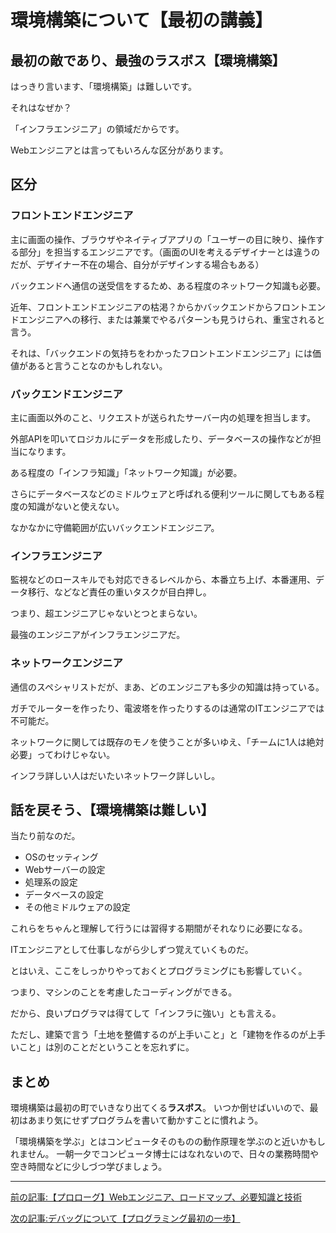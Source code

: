 # 環境構築について【最初の講義】


## 最初の敵であり、最強のラスボス【環境構築】

はっきり言います、「環境構築」は難しいです。

それはなぜか？

「インフラエンジニア」の領域だからです。

Webエンジニアとは言ってもいろんな区分があります。

## 区分

### フロントエンドエンジニア

主に画面の操作、ブラウザやネイティブアプリの「ユーザーの目に映り、操作する部分」を担当するエンジニアです。（画面のUIを考えるデザイナーとは違うのだが、デザイナー不在の場合、自分がデザインする場合もある）

バックエンドへ通信の送受信をするため、ある程度のネットワーク知識も必要。

近年、フロントエンドエンジニアの枯渇？からかバックエンドからフロントエンドエンジニアへの移行、または兼業でやるパターンも見うけられ、重宝されると言う。

それは、「バックエンドの気持ちをわかったフロントエンドエンジニア」には価値があると言うことなのかもしれない。

### バックエンドエンジニア

主に画面以外のこと、リクエストが送られたサーバー内の処理を担当します。

外部APIを叩いてロジカルにデータを形成したり、データベースの操作などが担当になります。

ある程度の「インフラ知識」「ネットワーク知識」が必要。

さらにデータベースなどのミドルウェアと呼ばれる便利ツールに関してもある程度の知識がないと使えない。

なかなかに守備範囲が広いバックエンドエンジニア。


### インフラエンジニア

監視などのロースキルでも対応できるレベルから、本番立ち上げ、本番運用、データ移行、などなど責任の重いタスクが目白押し。

つまり、超エンジニアじゃないとつとまらない。

最強のエンジニアがインフラエンジニアだ。


### ネットワークエンジニア

通信のスペシャリストだが、まあ、どのエンジニアも多少の知識は持っている。

ガチでルーターを作ったり、電波塔を作ったりするのは通常のITエンジニアでは不可能だ。

ネットワークに関しては既存のモノを使うことが多いゆえ、「チームに1人は絶対必要」ってわけじゃない。

インフラ詳しい人はだいたいネットワーク詳しいし。


## 話を戻そう、【環境構築は難しい】

当たり前なのだ。

- OSのセッティング
- Webサーバーの設定
- 処理系の設定
- データベースの設定
- その他ミドルウェアの設定

これらをちゃんと理解して行うには習得する期間がそれなりに必要になる。

ITエンジニアとして仕事しながら少しずつ覚えていくものだ。

とはいえ、ここをしっかりやっておくとプログラミングにも影響していく。

つまり、マシンのことを考慮したコーディングができる。


だから、良いプログラマは得てして「インフラに強い」とも言える。

ただし、建築で言う「土地を整備するのが上手いこと」と「建物を作るのが上手いこと」は別のことだということを忘れずに。


## まとめ

環境構築は最初の町でいきなり出てくる**ラスボス**。
いつか倒せばいいので、最初はあまり気にせずプログラムを書いて動かすことに慣れよう。

「環境構築を学ぶ」とはコンピュータそのものの動作原理を学ぶのと近いかもしれません。
一朝一夕でコンピュータ博士にはなれないので、日々の業務時間や空き時間などに少しづつ学びましょう。


***

[前の記事:【プロローグ】Webエンジニア、ロードマップ、必要知識と技術](https://barcode-blog.netlify.app/blog/e0j6zdvumdsn)

[次の記事:デバッグについて【プログラミング最初の一歩】](https://barcode-blog.netlify.app/blog/x-ljnyevk7p2)